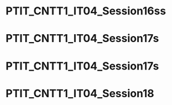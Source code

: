 # PTIT_CNTT1_IT04_Session16ss
# PTIT_CNTT1_IT04_Session17s
# PTIT_CNTT1_IT04_Session17s
# PTIT_CNTT1_IT04_Session18
